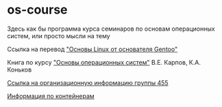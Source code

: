 # os-course
Здесь как бы программа курса семинаров по основам операционных систем, или просто мысли на тему

Ссылка на перевод ["Основы Linux от основателя Gentoo"](linux-basics.md)

Книга по курсу ["Основы операционных систем"](books/os-basics.pdf) В.Е. Карпов, К.А. Коньков

[Ссылка на организационную информацию группы 455](group-455.md)

[Информация по контейнерам](containers.md)
